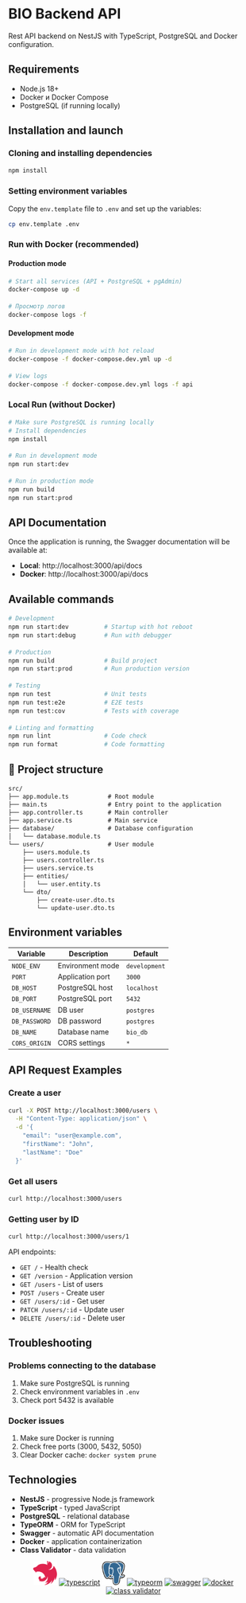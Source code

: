 # BIO Backend API

Rest API backend on NestJS with TypeScript, PostgreSQL and Docker configuration.

## Requirements

- Node.js 18+
- Docker и Docker Compose
- PostgreSQL (if running locally)

## Installation and launch

### Cloning and installing dependencies

```bash
npm install
```

### Setting environment variables

Copy the `env.template` file to `.env` and set up the variables:

```bash
cp env.template .env
```

### Run with Docker (recommended)

#### Production mode
```bash
# Start all services (API + PostgreSQL + pgAdmin)
docker-compose up -d

# Просмотр логов
docker-compose logs -f
```

#### Development mode
```bash
# Run in development mode with hot reload
docker-compose -f docker-compose.dev.yml up -d

# View logs
docker-compose -f docker-compose.dev.yml logs -f api
```

### Local Run (without Docker)

```bash
# Make sure PostgreSQL is running locally
# Install dependencies
npm install

# Run in development mode
npm run start:dev

# Run in production mode
npm run build
npm run start:prod
```

## API Documentation

Once the application is running, the Swagger documentation will be available at:
- **Local**: http://localhost:3000/api/docs
- **Docker**: http://localhost:3000/api/docs

## Available commands

```bash
# Development
npm run start:dev          # Startup with hot reboot
npm run start:debug        # Run with debugger

# Production
npm run build              # Build project
npm run start:prod         # Run production version

# Testing
npm run test               # Unit tests
npm run test:e2e           # E2E tests
npm run test:cov           # Tests with coverage

# Linting and formatting
npm run lint               # Code check
npm run format             # Code formatting
```

## 📁 Project structure

```
src/
├── app.module.ts           # Root module
├── main.ts                 # Entry point to the application
├── app.controller.ts       # Main controller
├── app.service.ts          # Main service
├── database/               # Database configuration
│   └── database.module.ts
└── users/                  # User module
    ├── users.module.ts
    ├── users.controller.ts
    ├── users.service.ts
    ├── entities/
    │   └── user.entity.ts
    └── dto/
        ├── create-user.dto.ts
        └── update-user.dto.ts
```

## Environment variables

| Variable | Description | Default |
|------------|-----------|--------------|
| `NODE_ENV` | Environment mode | `development` |
| `PORT` | Application port | `3000` |
| `DB_HOST` | PostgreSQL host | `localhost` |
| `DB_PORT` | PostgreSQL port | `5432` |
| `DB_USERNAME` | DB user | `postgres` |
| `DB_PASSWORD` | DB password | `postgres` |
| `DB_NAME` | Database name | `bio_db` |
| `CORS_ORIGIN` | CORS settings | `*` |

## API Request Examples

### Create a user
```bash
curl -X POST http://localhost:3000/users \
  -H "Content-Type: application/json" \
  -d '{
    "email": "user@example.com",
    "firstName": "John",
    "lastName": "Doe"
  }'
```

### Get all users
```bash
curl http://localhost:3000/users
```

### Getting user by ID
```bash
curl http://localhost:3000/users/1
```

API endpoints:
- `GET /` - Health check
- `GET /version` - Application version
- `GET /users` - List of users
- `POST /users` - Create user
- `GET /users/:id` - Get user
- `PATCH /users/:id` - Update user
- `DELETE /users/:id` - Delete user

## Troubleshooting

### Problems connecting to the database
1. Make sure PostgreSQL is running
2. Check environment variables in `.env`
3. Check port 5432 is available

### Docker issues
1. Make sure Docker is running
2. Check free ports (3000, 5432, 5050)
3. Clear Docker cache: `docker system prune`

## Technologies

- **NestJS** - progressive Node.js framework
- **TypeScript** - typed JavaScript
- **PostgreSQL** - relational database
- **TypeORM** - ORM for TypeScript
- **Swagger** - automatic API documentation
- **Docker** - application containerization
- **Class Validator** - data validation

<div align="center">

[<img title="nestjs" alt="nestjs" height=48 src="https://raw.githubusercontent.com/Barklim/course/main/hostImg/onlyfIcons/nestjs.svg"/>](https://nestjs.com/)
[<img title="typescript" alt="typescript" height=48 src="https://raw.githubusercontent.com/remojansen/logo.ts/master/ts.png"/>](https://www.typescriptlang.org/)
[<img title="postgres" alt="postgres" height=48 src="https://raw.githubusercontent.com/Barklim/course/main/hostImg/onlyfIcons/pg.svg"/>](https://www.postgresql.org/)
[<img title="typeorm" alt="typeorm" height=48 src="https://avatars.githubusercontent.com/u/20165699?s=48&v=4"/>](https://github.com/typeorm/typeorm)
[<img title="swagger" alt="swagger" height=48 src="https://avatars.githubusercontent.com/u/7658037?s=200&v=4"/>](https://github.com/swagger-api)
[<img title="docker" alt="docker" height=48 src="https://avatars.githubusercontent.com/u/7739233?s=48&v=4"/>](https://www.docker.com/)
[<img title="class validator" alt="class validator" height=48 src="https://avatars.githubusercontent.com/u/24602613?s=48&v=4"/>](https://www.docker.com/)
</div>